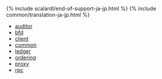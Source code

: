{% include scalardl/end-of-support-ja-jp.html %}
{% include common/translation-ja-jp.html %}

* [auditor](./auditor)
* [bfd](./bfd)
* [client](./client)
* [common](./common)
* [ledger](./ledger)
* [ordering](./ordering)
* [proxy](./proxy)
* [rpc](./rpc)

